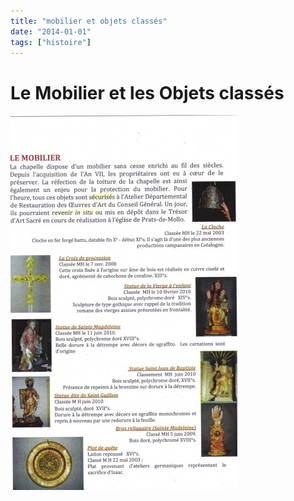 ```yaml
---
title: "mobilier et objets classés"
date: "2014-01-01"
tags: ["histoire"]
---
```


# Le Mobilier et les Objets classés

<img
  alt
  src="/images/le-mobilier-objets-classa-s-1-jpg.jpg"
  style="width: 363px; height: 600px"
/>
